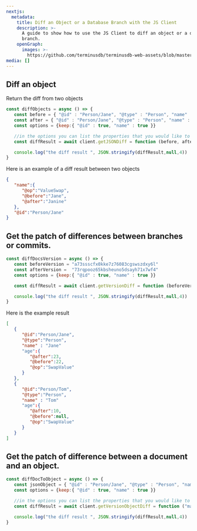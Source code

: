```yaml
---
nextjs:
  metadata:
    title: Diff an Object or a Database Branch with the JS Client
    description: >-
      A guide to show how to use the JS Client to diff an object or a database
      branch.
    openGraph:
      images: >-
        https://github.com/terminusdb/terminusdb-web-assets/blob/master/docs/js-client-collaboration-diff-patch.png?raw=true
media: []
---
```


## Diff an object

Return the diff from two objects

```javascript
const diffObjects = async () => {
   const before = { "@id" : "Person/Jane", "@type" : "Person", "name" : "Jane"}
   const after = { "@id" : "Person/Jane", "@type" : "Person", "name" : "Janine"}
   const options = {keep:{ "@id" : true, "name" : true }}

   //in the options you can list the properties that you would like to see in the diff result.
   const diffResult = await client.getJSONDiff = function (before, after, options) {

   console.log("the diff result ", JSON.stringify(diffResult,null,4))
}
```

Here is an example of a diff result between two objects

```json
{
   "name":{
      "@op":"ValueSwap",
      "@before":"Jane",
      "@after":"Janine"
   },
   "@id":"Person/Jane"
}
```

## Get the patch of differences between branches or commits.

```javascript
const diffDocsVersion = async () => {
   const beforeVersion = "a73ssscfx0kke7z76083cgswszdxy6l"
   const afterVersion =  "73rqpooz65kbsheuno5dsayh71x7wf4"
   const options = {keep:{ "@id" : true, "name" : true }}

   const diffResult = await client.getVersionDiff = function (beforeVersion, afterVersion, null, options) {

   console.log("the diff result ", JSON.stringify(diffResult,null,4))
}
```

Here is the example result

```json
[
   {
      "@id":"Person/Jane",
      "@type":"Person",
      "name" : "Jane"
      "age":{
         "@after":23,
         "@before":22,
         "@op":"SwapValue"
      }
   },
   {
      "@id":"Person/Tom",
      "@type":"Person",
      "name" : "Tom"
      "age":{
         "@after":10,
         "@before":null,
         "@op":"SwapValue"
      }
   }
]
```

## Get the patch of difference between a document and an object.

```javascript
const diffDocToObject = async () => {
   const jsonObject = { "@id" : "Person/Jane", "@type" : "Person", "name" : "Jannet"}
   const options = {keep:{ "@id" : true, "name" : true }}

   //in the options you can list the properties that you would like to see in the diff result.
   const diffResult = await client.getVersionObjectDiff = function ("main", jsonObject, "Person/Jane", options) {

   console.log("the diff result ", JSON.stringify(diffResult,null,4))
}
```